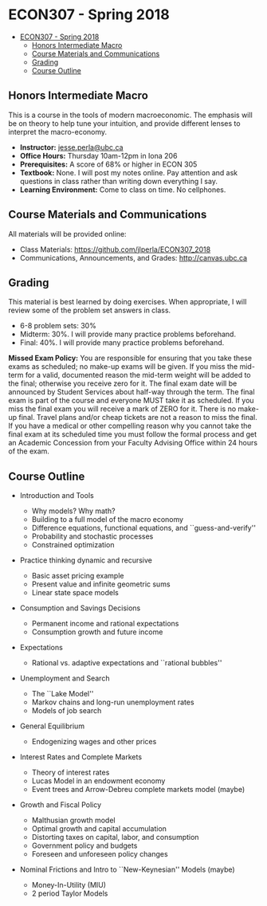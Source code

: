 # ECON307 - Spring 2018
- [ECON307 - Spring 2018](#econ307---spring-2018)
    - [Honors Intermediate Macro](#honors-intermediate-macro)
    - [Course Materials and Communications](#course-materials-and-communications)
    - [Grading](#grading)
    - [Course Outline](#course-outline)

## Honors Intermediate Macro
 This is a course in the tools of modern macroeconomic.  The emphasis will be on theory to help tune your intuition, and provide different lenses to interpret the macro-economy.

- **Instructor:** jesse.perla@ubc.ca
- **Office Hours:** Thursday 10am-12pm in Iona 206
- **Prerequisites:**  A score of 68\% or higher in ECON 305
- **Textbook:** None.  I will post my notes online.  Pay attention and ask questions in class rather than writing down everything I say.
- **Learning Environment:** Come to class on time.   No cellphones.

## Course Materials and Communications
All materials will be provided online:
- Class Materials: https://github.com/jlperla/ECON307_2018
- Communications, Announcements, and Grades: http://canvas.ubc.ca

## Grading
This material is best learned by doing exercises.  When appropriate, I will review some of the problem set answers in class.
- 6-8 problem sets: 30%
- Midterm: 30%.  I will provide many practice problems beforehand.
- Final: 40%.  I will provide many practice problems beforehand.

**Missed Exam Policy:** You are responsible for ensuring that you take these exams as scheduled; no make-up exams will be given. If you miss the mid-term for a valid, documented reason the mid-term weight will be added to the final; otherwise you receive zero for it.  The final exam date will be announced by Student Services about half-way through the term. The final exam is part of the course and everyone MUST take it as scheduled. If you miss the final exam you will receive a mark of ZERO for it. There is no make-up final. Travel plans and/or cheap tickets are not a reason to miss the final. If you have a medical 	or other compelling reason why you cannot take the final exam at its scheduled time you must follow the formal process and get an Academic Concession from your Faculty Advising Office within 24 hours of the exam.

## Course Outline

- Introduction and Tools
    
    - Why models? Why math?
    - Building to a full model of the macro economy
    - Difference equations, functional equations, and ``guess-and-verify''
    - Probability and stochastic processes
    - Constrained optimization
    
- Practice thinking dynamic and recursive 
    
    - Basic asset pricing example
    - Present value and infinite geometric sums 
    - Linear state space models
    
- Consumption and Savings Decisions
    
    - Permanent income and rational expectations
    - Consumption growth and future income
    
- Expectations
    
    - Rational vs. adaptive expectations and ``rational bubbles''
    
- Unemployment and Search
    
    - The ``Lake Model''
    - Markov chains and long-run unemployment rates
    - Models of job search
    
- General Equilibrium
    
    - Endogenizing wages and other prices
    
- Interest Rates and Complete Markets
    
    - Theory of interest rates
    - Lucas Model in an endowment economy
    - Event trees and Arrow-Debreu complete markets model (maybe)
     
- Growth and Fiscal Policy
    
    - Malthusian growth model
    - Optimal growth and capital accumulation
    - Distorting taxes on capital, labor, and consumption 
    - Government policy and budgets
    - Foreseen and unforeseen policy changes
     
- Nominal Frictions and Intro to ``New-Keynesian'' Models (maybe)
    
    - Money-In-Utility (MIU)
    - 2 period Taylor Models